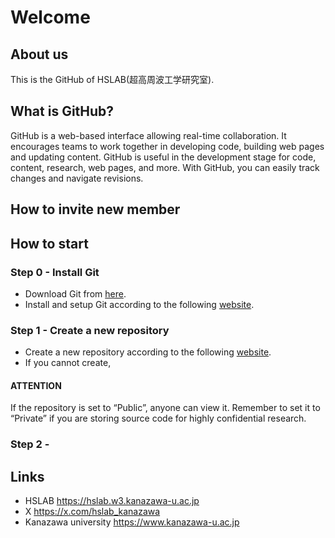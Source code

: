 # Welcome

## About us
This is the GitHub of HSLAB(超高周波工学研究室).

## What is GitHub?
GitHub is a web-based interface allowing real-time collaboration. It encourages teams to work together in developing code, building web pages and updating content. GitHub is useful in the development stage for code, content, research, web pages, and more. With GitHub, you can easily track changes and navigate revisions.

## How to invite new member


## How to start
### Step 0 - Install Git
- Download Git from [here](https://www.git-scm.com/).
- Install and setup Git according to the following [website](https://qiita.com/T-H9703EnAc/items/4fbe6593d42f9a844b1c).
### Step 1 - Create a new repository
- Create a new repository according to the following [website](https://docs.github.com/en/repositories/creating-and-managing-repositories/creating-a-new-repository).
- If you cannot create, 
#### ATTENTION
If the repository is set to “Public”, anyone can view it. Remember to set it to “Private” if you are storing source code for highly confidential research.
### Step 2 - 


## Links
- HSLAB https://hslab.w3.kanazawa-u.ac.jp
- X https://x.com/hslab_kanazawa
- Kanazawa university https://www.kanazawa-u.ac.jp

